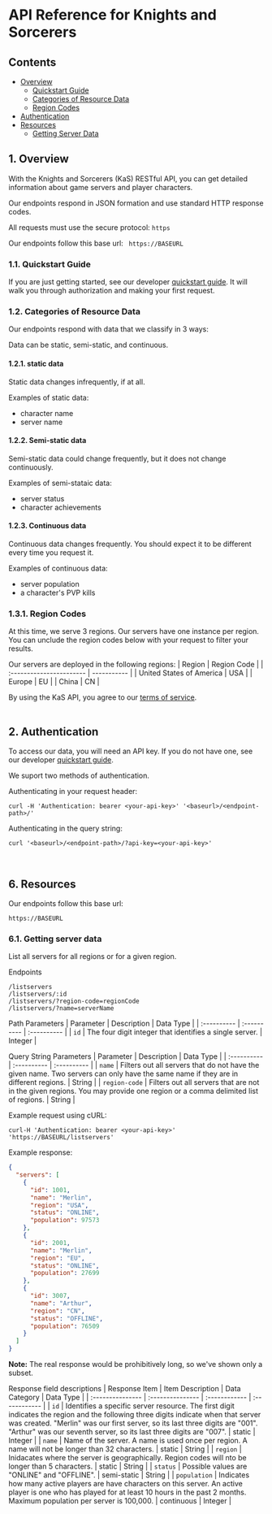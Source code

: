 # API Reference for Knights and Sorcerers
<!-- TODO: client, or you tone?? , how should I handle localization?? -->
## Contents
- [Overview](#overview)
  - [Quickstart Guide](#quickstartGuide)
  - [Categories of Resource Data](#resourceDataCategories)
  - [Region Codes](#regionCodes)
- [Authentication](#authentication)
- [Resources](#resources)
  - [Getting Server Data](#getServers)

## 1. Overview <a name="overview"></a>
With the Knights and Sorcerers (KaS) RESTful API, you can get detailed information about game servers and player characters.

Our endpoints respond in JSON formation and use standard HTTP response codes.

All requests must use the secure protocol: ```https```

Our endpoints follow this base url: ``` https://BASEURL```

### 1.1. Quickstart Guide <a name="quickstartGuide"></a>
If you are just getting started, see our developer [quickstart guide](#overview). It will walk you through authorization and making your first request.

### 1.2. Categories of Resource Data <a name="resourceDataCategories"></a>
Our endpoints respond with data that we classify in 3 ways:

Data can be static, semi-static, and continuous. 

#### 1.2.1. static data
Static data changes infrequently, if at all.

Examples of static data:
- character name
- server name

#### 1.2.2. Semi-static data
Semi-static data could change frequently, but it does not change continuously.

Examples of semi-stataic data:
- server status
- character achievements

#### 1.2.3. Continuous data
Continuous data changes frequently. You should expect it to be different every time you request it.

Examples of continuous data:
- server population
- a character's PVP kills

### 1.3.1. Region Codes <a name="regionCodes"></a>
At this time, we serve 3 regions. Our servers have one instance per region. You can unclude the region codes below with your request to filter your results.

Our servers are deployed in the following regions:
| Region                   | Region Code |
| :----------------------- | ----------- |
| United States of America | USA         |
| Europe                   | EU          |
| China                    | CN          |

By using the KaS API, you agree to our [terms of service](#overview).  
&nbsp;
## 2. Authentication <a name="authentication"></a>
To access our data, you will need an API key. If you do not have one, see our developer [quickstart guide](#overview).

We suport two methods of authentication.

Authenticating in your request header:
```
curl -H 'Authentication: bearer <your-api-key>' '<baseurl>/<endpoint-path>/'
```

Authenticating in the query string:
```
curl '<baseurl>/<endpoint-path>/?api-key=<your-api-key>'
```  

&nbsp;
## 6. Resources <a name="resources"></a>

Our endpoints follow this base url:
```
https://BASEURL
```

### 6.1. Getting server data <a name="getServers"></a>

List all servers for all regions or for a given region.

Endpoints
```
/listservers
/listservers/:id
/listservers/?region-code=regionCode
/listservers/?name=serverName
```

Path Parameters
| Parameter   | Description | Data Type   |
| :---------- | :---------- | :---------- |
| ```id```    | The four digit integer that identifies a single server. | Integer |

Query String Parameters
| Parameter   | Description | Data Type   |
| :---------- | :---------- | :---------- |
| ```name``` | Filters out all servers that do not have the given name. Two servers can only have the same name if they are in different regions. | String |
| ```region-code``` | Filters out all servers that are not in the given regions. You may provide one region or a comma delimited list of regions. | String |

Example request using cURL:
```
curl-H 'Authentication: bearer <your-api-key>' 'https://BASEURL/listservers'
```
Example response:
```JSON
{
  "servers": [
    {
      "id": 1001,
      "name": "Merlin",
      "region": "USA",
      "status": "ONLINE",
      "population": 97573
    },
    {
      "id": 2001,
      "name": "Merlin",
      "region": "EU",
      "status": "ONLINE",
      "population": 27699
    },
    {
      "id": 3007,
      "name": "Arthur",
      "region": "CN",
      "status": "OFFLINE",
      "population": 76509
    }
  ]
}
```
**Note:** The real response would be prohibitively long, so we've shown only a subset.

Response field descriptions
| Response Item    | Item Description | Data Category | Data Type     |
| :--------------- | :--------------- | :------------ | :------------ |
| ```id```         | Identifies a specific server resource. The first digit indicates the region and the following three digits indicate when that server was created. "Merlin" was our first server, so its last three digits are "001". "Arthur" was our seventh server, so its last three digits are "007". | static | Integer |
| ```name```       | Name of the server. A name is used once per region. A name will not be longer than 32 characters. | static | String |
| ```region```     | Inidacates where the server is geographically. Region codes will nto be longer than 5 characters. | static | String |
| ```status```     | Possible values are "ONLINE" and "OFFLINE". | semi-static | String |
| ```population``` | Indicates how many active players are have characters on this server. An active player is one who has played for at least 10 hours in the past 2 months. Maximum population per server is 100,000. | continuous | Integer |
